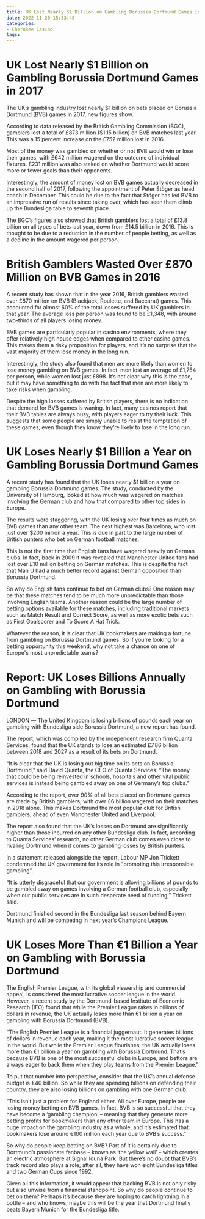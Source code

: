 ```yaml
---
title: UK Lost Nearly $1 Billion on Gambling Borussia Dortmund Games in 2017
date: 2022-11-20 15:33:48
categories:
- Cherokee Casino
tags:
---
```



#  UK Lost Nearly $1 Billion on Gambling Borussia Dortmund Games in 2017

The UK’s gambling industry lost nearly $1 billion on bets placed on Borussia Dortmund (BVB) games in 2017, new figures show.

According to data released by the British Gambling Commission (BGC), gamblers lost a total of £873 million ($1.15 billion) on BVB matches last year. This was a 15 percent increase on the £752 million lost in 2016.

Most of the money was gambled on whether or not BVB would win or lose their games, with £642 million wagered on the outcome of individual fixtures. £231 million was also staked on whether Dortmund would score more or fewer goals than their opponents.

Interestingly, the amount of money lost on BVB games actually decreased in the second half of 2017, following the appointment of Peter Stöger as head coach in December. This could be due to the fact that Stöger has led BVB to an impressive run of results since taking over, which has seen them climb up the Bundesliga table to seventh place.

The BGC’s figures also showed that British gamblers lost a total of £13.8 billion on all types of bets last year, down from £14.5 billion in 2016. This is thought to be due to a reduction in the number of people betting, as well as a decline in the amount wagered per person.

#  British Gamblers Wasted Over £870 Million on BVB Games in 2016

A recent study has shown that in the year 2016, British gamblers wasted over £870 million on BVB (Blackjack, Roulette, and Baccarat) games. This accounted for almost 60% of the total losses suffered by UK gamblers in that year. The average loss per person was found to be £1,348, with around two-thirds of all players losing money.

BVB games are particularly popular in casino environments, where they offer relatively high house edges when compared to other casino games. This makes them a risky proposition for players, and it’s no surprise that the vast majority of them lose money in the long run.

Interestingly, the study also found that men are more likely than women to lose money gambling on BVB games. In fact, men lost an average of £1,754 per person, while women lost just £898. It’s not clear why this is the case, but it may have something to do with the fact that men are more likely to take risks when gambling.

Despite the high losses suffered by British players, there is no indication that demand for BVB games is waning. In fact, many casinos report that their BVB tables are always busy, with players eager to try their luck. This suggests that some people are simply unable to resist the temptation of these games, even though they know they’re likely to lose in the long run.

#  UK Loses Nearly $1 Billion a Year on Gambling Borussia Dortmund Games

A recent study has found that the UK loses nearly $1 billion a year on gambling Borussia Dortmund games. The study, conducted by the University of Hamburg, looked at how much was wagered on matches involving the German club and how that compared to other top sides in Europe.

The results were staggering, with the UK losing over four times as much on BVB games than any other team. The next highest was Barcelona, who lost just over $200 million a year. This is due in part to the large number of British punters who bet on German football matches.

This is not the first time that English fans have wagered heavily on German clubs. In fact, back in 2009 it was revealed that Manchester United fans had lost over £10 million betting on German matches. This is despite the fact that Man U had a much better record against German opposition than Borussia Dortmund.

So why do English fans continue to bet on German clubs? One reason may be that these matches tend to be much more unpredictable than those involving English teams. Another reason could be the large number of betting options available for these matches, including traditional markets such as Match Result and Correct Score, as well as more exotic bets such as First Goalscorer and To Score A Hat Trick.

Whatever the reason, it is clear that UK bookmakers are making a fortune from gambling on Borussia Dortmund games. So if you're looking for a betting opportunity this weekend, why not take a chance on one of Europe's most unpredictable teams?

#  Report: UK Loses Billions Annually on Gambling with Borussia Dortmund

LONDON — The United Kingdom is losing billions of pounds each year on gambling with Bundesliga side Borussia Dortmund, a new report has found.

The report, which was compiled by the independent research firm Quanta Services, found that the UK stands to lose an estimated £7.86 billion between 2018 and 2027 as a result of its bets on Dortmund.

“It is clear that the UK is losing out big time on its bets on Borussia Dortmund,” said David Quanta, the CEO of Quanta Services. “The money that could be being reinvested in schools, hospitals and other vital public services is instead being gambled away on one of Germany’s top clubs.”

According to the report, over 90% of all bets placed on Dortmund games are made by British gamblers, with over £6 billion wagered on their matches in 2018 alone. This makes Dortmund the most popular club for British gamblers, ahead of even Manchester United and Liverpool.

The report also found that the UK’s losses on Dortmund are significantly higher than those incurred on any other Bundesliga club. In fact, according to Quanta Services’ research, no other German club comes even close to rivaling Dortmund when it comes to gambling losses by British punters.

In a statement released alongside the report, Labour MP Jon Trickett condemned the UK government for its role in “promoting this irresponsible gambling”.

“It is utterly disgraceful that our government is allowing billions of pounds to be gambled away on games involving a German football club, especially when our public services are in such desperate need of funding,” Trickett said.

Dortmund finished second in the Bundesliga last season behind Bayern Munich and will be competing in next year’s Champions League.

#  UK Loses More Than €1 Billion a Year on Gambling with Borussia Dortmund

The English Premier League, with its global viewership and commercial appeal, is considered the most lucrative soccer league in the world. However, a recent study by the Dortmund-based Institute of Economic Research (IFO) found that while the Premier League rakes in billions of dollars in revenue, the UK actually loses more than €1 billion a year on gambling with Borussia Dortmund (BVB).

“The English Premier League is a financial juggernaut. It generates billions of dollars in revenue each year, making it the most lucrative soccer league in the world. But while the Premier League flourishes, the UK actually loses more than €1 billion a year on gambling with Borussia Dortmund. That’s because BVB is one of the most successful clubs in Europe, and bettors are always eager to back them when they play teams from the Premier League.”

To put that number into perspective, consider that the UK’s annual defense budget is €40 billion. So while they are spending billions on defending their country, they are also losing billions on gambling with one German club.

“This isn’t just a problem for England either. All over Europe, people are losing money betting on BVB games. In fact, BVB is so successful that they have become a ‘gambling champion’ – meaning that they generate more betting profits for bookmakers than any other team in Europe. This has a huge impact on the gambling industry as a whole, and it’s estimated that bookmakers lose around €100 million each year due to BVB’s success.”

So why do people keep betting on BVB? Part of it is certainly due to Dortmund’s passionate fanbase – known as ‘the yellow wall’ – which creates an electric atmosphere at Signal Iduna Park. But there’s no doubt that BVB’s track record also plays a role; after all, they have won eight Bundesliga titles and two German Cups since 1992.

Given all this information, it would appear that backing BVB is not only risky but also unwise from a financial standpoint. So why do people continue to bet on them? Perhaps it’s because they are hoping to catch lightning in a bottle – and who knows, maybe this will be the year that Dortmund finally beats Bayern Munich for the Bundesliga title.